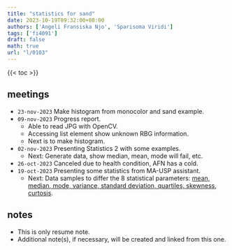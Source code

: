 ```yaml
---
title: "statistics for sand"
date: 2023-10-19T09:32:00+08:00
authors: ['Angeli Fransiska Njo', 'Sparisoma Viridi']
tags: ['fi4091']
draft: false
math: true
url: "l/0103"
---
```

{{< toc >}}


## meetings
+ `23-nov-2023` Make histogram from monocolor and sand example.
+ `09-nov-2023` Progress report.
  - Able to read JPG with OpenCV.
  - Accessing list element show unknown RBG information.
  - Next is to make histogram.
+ `02-nov-2023` Presenting Statistics 2 with some examples.
  - Next: Generate data, show median, mean, mode  will fail, etc.
+ `26-oct-2023` Canceled due to health condition, AFN has a cold.
+ `19-oct-2023` Presenting some statistics from MA-USP assistant.
  - Next: Data samples to differ the 8 statistical parameters: [mean, median, mode, variance, standard deviation, quartiles, skewness, curtosis](http://www.countbio.com/web_pages/left_object/R_for_biology/R_biostatistics_part-1/statistical_parameters.html).
  


## notes
+ This is only resume note.
+ Additional note(s), if necessary, will be created and linked from this one.
